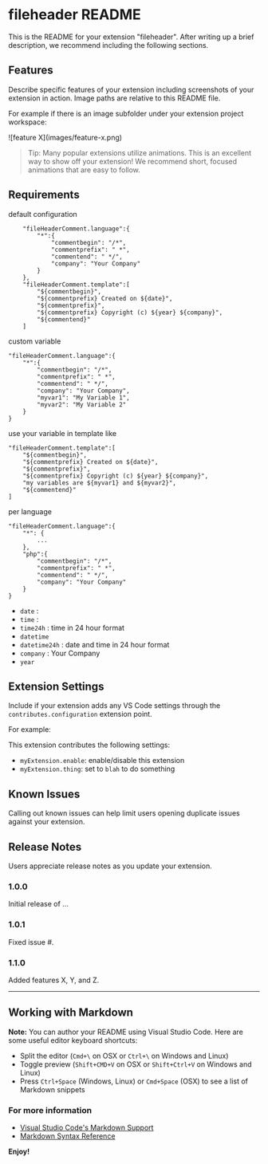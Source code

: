 # fileheader README

This is the README for your extension "fileheader". After writing up a brief description, we recommend including the following sections.

## Features

Describe specific features of your extension including screenshots of your extension in action. Image paths are relative to this README file.

For example if there is an image subfolder under your extension project workspace:

\!\[feature X\]\(images/feature-x.png\)

> Tip: Many popular extensions utilize animations. This is an excellent way to show off your extension! We recommend short, focused animations that are easy to follow.

## Requirements

default configuration

```
	"fileHeaderComment.language":{
		"*":{
			"commentbegin": "/*",
			"commentprefix": " *",
			"commentend": " */",
			"company": "Your Company"
		}
	},
	"fileHeaderComment.template":[
		"${commentbegin}",
		"${commentprefix} Created on ${date}",
		"${commentprefix}",
		"${commentprefix} Copyright (c) ${year} ${company}",
		"${commentend}"
	]
```

custom variable

	"fileHeaderComment.language":{
		"*":{
			"commentbegin": "/*",
			"commentprefix": " *",
			"commentend": " */",
			"company": "Your Company",
			"myvar1": "My Variable 1",
			"myvar2": "My Variable 2"
		}
	}

use your variable in template like

	"fileHeaderComment.template":[
		"${commentbegin}",
		"${commentprefix} Created on ${date}",
		"${commentprefix}",
		"${commentprefix} Copyright (c) ${year} ${company}",
		"my variables are ${myvar1} and ${myvar2}",
		"${commentend}"
	]


per language

	"fileHeaderComment.language":{
		"*": {
			...
		},
		"php":{
			"commentbegin": "/*",
			"commentprefix": " *",
			"commentend": " */",
			"company": "Your Company"
		}
	}

- `date` :
- `time` :
- `time24h` : time in 24 hour format
- `datetime`
- `datetime24h` : date and time in 24 hour format
- `company` : Your Company
- `year`

## Extension Settings

Include if your extension adds any VS Code settings through the `contributes.configuration` extension point.

For example:

This extension contributes the following settings:

* `myExtension.enable`: enable/disable this extension
* `myExtension.thing`: set to `blah` to do something

## Known Issues

Calling out known issues can help limit users opening duplicate issues against your extension.

## Release Notes

Users appreciate release notes as you update your extension.

### 1.0.0

Initial release of ...

### 1.0.1

Fixed issue #.

### 1.1.0

Added features X, Y, and Z.

-----------------------------------------------------------------------------------------------------------

## Working with Markdown

**Note:** You can author your README using Visual Studio Code.  Here are some useful editor keyboard shortcuts:

* Split the editor (`Cmd+\` on OSX or `Ctrl+\` on Windows and Linux)
* Toggle preview (`Shift+CMD+V` on OSX or `Shift+Ctrl+V` on Windows and Linux)
* Press `Ctrl+Space` (Windows, Linux) or `Cmd+Space` (OSX) to see a list of Markdown snippets

### For more information

* [Visual Studio Code's Markdown Support](http://code.visualstudio.com/docs/languages/markdown)
* [Markdown Syntax Reference](https://help.github.com/articles/markdown-basics/)

**Enjoy!**